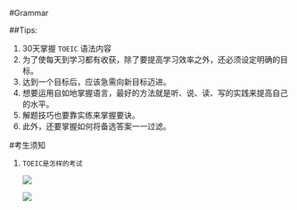 #Grammar

##Tips:

1. 30天掌握 `TOEIC` 语法内容
2. 为了使每天到学习都有收获，除了要提高学习效率之外，还必须设定明确的目标。
3. 达到一个目标后，应该急需向新目标迈进。
4. 想要运用自如地掌握语言，最好的方法就是听、说、读、写的实践来提高自己的水平。
5. 解题技巧也要靠实练来掌握要诀。
6. 此外，还要掌握如何将备选答案一一过滤。

#考生须知

1. `TOEIC是怎样的考试`

    ![](http://wx4.sinaimg.cn/large/6b8f5d9cly1flf8ybow5mj20fn0ggtfm.jpg)
    
    ![](http://wx2.sinaimg.cn/large/6b8f5d9cly1flf8z4cr4cj20fz0j1473.jpg)